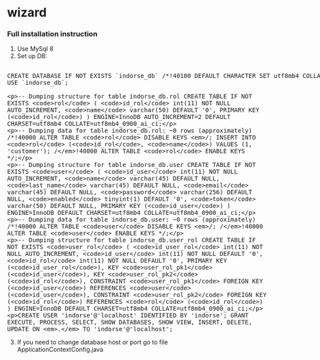 # wizard

<h3>Full installation instruction</h3>

1. Use MySql 8
2. Set up DB:
<xmp>
CREATE DATABASE IF NOT EXISTS `indorse_db` /*!40100 DEFAULT CHARACTER SET utf8mb4 COLLATE utf8mb4_0900_ai_ci */;
USE `indorse_db`;

-- Dumping structure for table indorse_db.rol
CREATE TABLE IF NOT EXISTS `rol` (
  `id_rol` int(11) NOT NULL AUTO_INCREMENT,
  `name` varchar(50) DEFAULT '0',
  PRIMARY KEY (`id_rol`)
) ENGINE=InnoDB AUTO_INCREMENT=2 DEFAULT CHARSET=utf8mb4 COLLATE=utf8mb4_0900_ai_ci;

-- Dumping data for table indorse_db.rol: ~0 rows (approximately)
/*!40000 ALTER TABLE `rol` DISABLE KEYS */;
INSERT INTO `rol` (`id_rol`, `name`) VALUES
	(1, 'customer');
/*!40000 ALTER TABLE `rol` ENABLE KEYS */;

-- Dumping structure for table indorse_db.user
CREATE TABLE IF NOT EXISTS `user` (
  `id_user` int(11) NOT NULL AUTO_INCREMENT,
  `name` varchar(45) DEFAULT NULL,
  `last_name` varchar(45) DEFAULT NULL,
  `email` varchar(45) DEFAULT NULL,
  `password` varchar(256) DEFAULT NULL,
  `enabled` tinyint(1) DEFAULT '0',
  `token` varchar(50) DEFAULT NULL,
  PRIMARY KEY (`id_user`)
) ENGINE=InnoDB DEFAULT CHARSET=utf8mb4 COLLATE=utf8mb4_0900_ai_ci;

-- Dumping data for table indorse_db.user: ~0 rows (approximately)
/*!40000 ALTER TABLE `user` DISABLE KEYS */;
/*!40000 ALTER TABLE `user` ENABLE KEYS */;

-- Dumping structure for table indorse_db.user_rol
CREATE TABLE IF NOT EXISTS `user_rol` (
  `id_user_rol` int(11) NOT NULL AUTO_INCREMENT,
  `id_user` int(11) NOT NULL DEFAULT '0',
  `id_rol` int(11) NOT NULL DEFAULT '0',
  PRIMARY KEY (`id_user_rol`),
  KEY `user_rol_pk1` (`id_user`),
  KEY `user_rol_pk2` (`id_rol`),
  CONSTRAINT `user_rol_pk1` FOREIGN KEY (`id_user`) REFERENCES `user` (`id_user`),
  CONSTRAINT `user_rol_pk2` FOREIGN KEY (`id_rol`) REFERENCES `rol` (`id_rol`)
) ENGINE=InnoDB DEFAULT CHARSET=utf8mb4 COLLATE=utf8mb4_0900_ai_ci;

CREATE USER 'indorse'@'localhost' IDENTIFIED BY 'indorse';
GRANT EXECUTE, PROCESS, SELECT, SHOW DATABASES, SHOW VIEW, INSERT, DELETE, UPDATE  ON *.* TO 'indorse'@'localhost';
</xmp>

3. If you need to change database host or port go to file ApplicationContextConfig.java 





